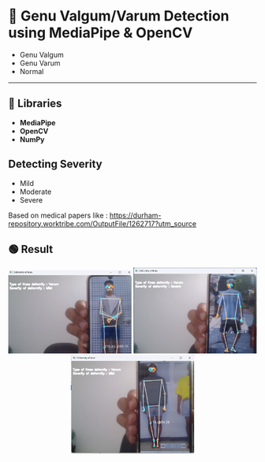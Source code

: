 # 🦵 Genu Valgum/Varum Detection using MediaPipe & OpenCV

- Genu Valgum 
- Genu Varum 
- Normal 

---

## 📌 Libraries


 - **MediaPipe** 
 - **OpenCV** 
 - **NumPy** 



## Detecting Severity

- Mild
- Moderate
- Severe 

Based on medical papers like : https://durham-repository.worktribe.com/OutputFile/1262717?utm_source



## 🟢 Result

<p align="center">
  <img src="images/photo_2025-07-14_13-20-45.jpg" alt="Sample 1" width="250"/>
  <img src="images/photo_2025-07-14_13-20-48.jpg" alt="Sample 2" width="250"/>
  <img src="images/photo_2025-07-14_13-20-50.jpg" alt="Sample 3" width="250"/>
</p>
